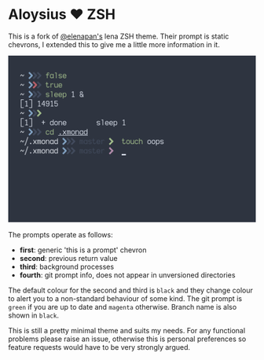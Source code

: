 # Aloysius :heart: ZSH

This is a fork of [@elenapan's](https://github.com/elenapan/dotfiles) lena ZSH
theme. Their prompt is static chevrons, I extended this to give me a little more
information in it.

![](./screenshot.png)

The prompts operate as follows:

- **first**: generic 'this is a prompt' chevron
- **second**: previous return value
- **third**: background processes
- **fourth**: git prompt info, does not appear in unversioned directories

The default colour for the second and third is `black` and they change colour to
alert you to a non-standard behaviour of some kind. The git prompt is `green` if
you are up to date and `magenta` otherwise. Branch name is also shown in
`black`.

This is still a pretty minimal theme and suits my needs. For any functional
problems please raise an issue, otherwise this is personal preferences so
feature requests would have to be very strongly argued.
